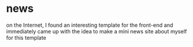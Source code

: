 # news
on the Internet, I found an interesting template for the front-end and immediately came up with the idea to make a mini news site about myself for this template
